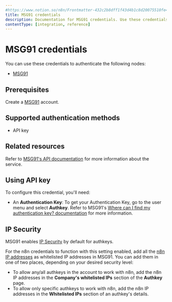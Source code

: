 ```yaml
---
#https://www.notion.so/n8n/Frontmatter-432c2b8dff1f43d4b1c8d20075510fe4
title: MSG91 credentials
description: Documentation for MSG91 credentials. Use these credentials to authenticate MSG91 in n8n, a workflow automation platform.
contentType: [integration, reference]
---
```


# MSG91 credentials

You can use these credentials to authenticate the following nodes:

- [MSG91](/integrations/builtin/app-nodes/n8n-nodes-base.msg91.md)

## Prerequisites

Create a [MSG91](https://msg91.com/) account.

## Supported authentication methods

- API key

## Related resources

Refer to [MSG91's API documentation](https://docs.msg91.com/overview) for more information about the service.

## Using API key

To configure this credential, you'll need:

- An **Authentication Key**: To get your Authentication Key, go to the user menu and select **Authkey**. Refer to MSG91's [Where can I find my authentication key? documentation](https://msg91.com/help/api/where-can-i-find-my-authentication-ke) for more information.

## IP Security

MSG91 enables [IP Security](https://msg91.com/help/api/what-do-you-mean-by-api-security) by default for authkeys.

For the n8n credentials to function with this setting enabled, add all the [n8n IP addresses](/manage-cloud/cloud-ip.md) as whitelisted IP addresses in MSG91. You can add them in one of two places, depending on your desired security level:

- To allow any/all authkeys in the account to work with n8n, add the n8n IP addresses in the **Company's whitelisted IPs** section of the **Authkey** page.
- To allow only specific authkeys to work with n8n, add the n8n IP addresses in the **Whitelisted IPs** section of an authkey's details.

